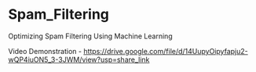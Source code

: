 # Spam_Filtering
Optimizing Spam Filtering Using Machine Learning

Video Demonstration - https://drive.google.com/file/d/14UupyOipyfapju2-wQP4iuON5_3-3JWM/view?usp=share_link
